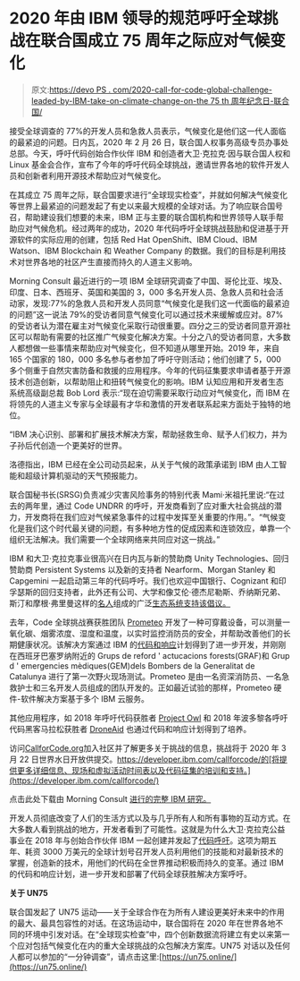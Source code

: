 # 2020 年由 IBM 领导的规范呼吁全球挑战在联合国成立 75 周年之际应对气候变化

> 原文:[https://devo PS . com/2020-call-for-code-global-challenge-leaded-by-IBM-take-on-climate-change-on-the 75 th 周年纪念日-联合国/](https://devops.com/2020-call-for-code-global-challenge-led-by-ibm-takes-on-climate-change-on-75thanniversary-of-united-nations/)

接受全球调查的 77%的开发人员和急救人员表示，气候变化是他们这一代人面临的最紧迫的问题。日内瓦，2020 年 2 月 26 日，联合国人权事务高级专员办事处总部。今天，呼吁代码创始合作伙伴 IBM 和创造者大卫·克拉克·因与联合国人权和 Linux 基金会合作，宣布了今年的呼吁代码全球挑战，邀请世界各地的软件开发人员和创新者利用开源技术帮助应对气候变化。

在其成立 75 周年之际，联合国要求进行“全球现实检查”，并就如何解决气候变化等世界上最紧迫的问题发起了有史以来最大规模的全球对话。为了响应联合国号召，帮助建设我们想要的未来，IBM 正与主要的联合国机构和世界领导人联手帮助应对气候危机。经过两年的成功，2020 年代码呼吁全球挑战鼓励和促进基于开源软件的实际应用的创建，包括 Red Hat OpenShift、IBM Cloud、IBM Watson、IBM Blockchain 和 Weather Company 的数据。我们的目标是利用技术对世界各地的社区产生直接而持久的人道主义影响。

Morning Consult 最近进行的一项 IBM 全球研究调查了中国、哥伦比亚、埃及、印度、日本、西班牙、英国和美国的 3，000 多名开发人员、急救人员和社会活动家，发现:77%的急救人员和开发人员同意“气候变化是我们这一代面临的最紧迫的问题”这一说法 79%的受访者同意气候变化可以通过技术来缓解或应对。87%的受访者认为潜在雇主对气候变化采取行动很重要。四分之三的受访者同意开源社区可以帮助有需要的社区推广气候变化解决方案。十分之八的受访者同意，大多数人都想做一些事情来帮助应对气候变化，但不知道从哪里开始。2019 年，来自 165 个国家的 180，000 多名参与者参加了呼吁守则活动；他们创建了 5，000 多个侧重于自然灾害防备和救援的应用程序。今年的代码征集要求申请者基于开源技术创造创新，以帮助阻止和扭转气候变化的影响。IBM 认知应用和开发者生态系统高级副总裁 Bob Lord 表示:“现在迫切需要采取行动应对气候变化，而 IBM 在将领先的人道主义专家与全球最有才华和激情的开发者联系起来方面处于独特的地位。

“IBM 决心识别、部署和扩展技术解决方案，帮助拯救生命、赋予人们权力，并为子孙后代创造一个更美好的世界。

洛德指出，IBM 已经在全公司动员起来，从关于气候的政策承诺到 IBM 由人工智能和超级计算机驱动的天气预报能力。

联合国秘书长(SRSG)负责减少灾害风险事务的特别代表 Mami·米祖托里说:“在过去的两年里，通过 Code UNDRR 的呼吁，开发商看到了应对重大社会挑战的潜力，开发商将在我们应对气候紧急事件的过程中发挥至关重要的作用。”。“气候变化是我们这个时代最关键的问题，有多种地方性的促成因素和连锁效应，单靠一个组织无法解决。我们需要一个全球网络来共同应对这一挑战。”

IBM 和大卫·克拉克事业很高兴在日内瓦与新的赞助商 Unity Technologies、回归赞助商 Persistent Systems 以及新的支持者 Nearform、Morgan Stanley 和 Capgemini 一起启动第三年的代码呼吁。我们也欢迎中国银行、Cognizant 和印孚瑟斯的回归支持者，此外还有公司、大学和像艾伦·德杰尼勒斯、乔纳斯兄弟、斯汀和摩根·弗里曼这样的[名人](https://causeflash.org/flashes/call-code-2018/)组成的广泛[生态系统支持该倡议。](https://callforcode.org/ecosystem/)

去年，Code 全球挑战赛获胜团队 [Prometeo](https://developer.ibm.com/callforcode/blogs/call-for-code-2019-finalist-prometeo/) 开发了一种可穿戴设备，可以测量一氧化碳、烟雾浓度、湿度和温度，以实时监控消防员的安全，并帮助改善他们的长期健康状况。该解决方案通过 IBM 的[代码和响应](https://developer.ibm.com/code-and-response/)计划得到了进一步开发，并刚刚在西班牙巴塞罗纳附近的 Grups de reford ' actucacions forests(GRAF)和 Grup d ' emergencies mèdiques(GEM)dels Bombers de la Generalitat de Catalunya 进行了第一次野火现场测试。Prometeo 是由一名资深消防员、一名急救护士和三名开发人员组成的团队开发的。正如最近试验的那样，Prometeo 硬件-软件解决方案基于多个 IBM 云服务。

其他应用程序，如 2018 年呼吁代码获胜者 [Project Owl](https://developer.ibm.com/blogs/with-project-owl-a-smart-network-of-rubber-ducks-can-save-lives/) 和 2018 年波多黎各呼吁代码黑客马拉松获胜者 [DroneAid](https://developer.ibm.com/code-and-response/blogs/droneaid-is-now-open-source/) 也通过代码和响应计划得到了培养。

访问[CallforCode.org](http://www.callforcode.org/)加入社区并了解更多关于挑战的信息，挑战将于 2020 年 3 月 22 日世界水日开放供提交。https://developer.ibm.com/callforcode/的[将提供更多详细信息、现场和虚拟活动时间表以及代码征集的培训和支持。](https://developer.ibm.com/callforcode/)

点击此处下载由 Morning Consult [进行的完整 IBM 研究。](https://newsroom.ibm.com/image/Morning-Consult-IBM-Code-and-Response-Study.pdf)

开发人员彻底改变了人们的生活方式以及与几乎所有人和所有事物的互动方式。在大多数人看到挑战的地方，开发者看到了可能性。这就是为什么大卫·克拉克公益事业在 2018 年与创始合作伙伴 IBM 一起创建并发起了[代码呼吁](https://c212.net/c/link/?t=0&l=en&o=2582451-1&h=3726730122&u=https%3A%2F%2Fcallforcode.org%2F&a=Call+for+Code)。这项为期五年、耗资 3000 万美元的全球计划号召开发人员利用他们的技能和对最新技术的掌握，创造新的技术，用他们的代码在全世界推动积极而持久的变革。通过 IBM 的代码和响应计划，进一步开发和部署了代码全球获胜解决方案呼吁。

**关于 UN75**

联合国发起了 UN75 运动——关于全球合作在为所有人建设更美好未来中的作用的最大、最具包容性的对话。在这场运动中，联合国将在 2020 年在世界各地不同的环境中引发对话。在“全球现实检查”中，四个创新数据流将建立有史以来第一个应对包括气候变化在内的重大全球挑战的众包解决方案库。UN75 对话以及任何人都可以参加的“一分钟调查”，请点击这里:[https://un75.online/](https://un75.online/)